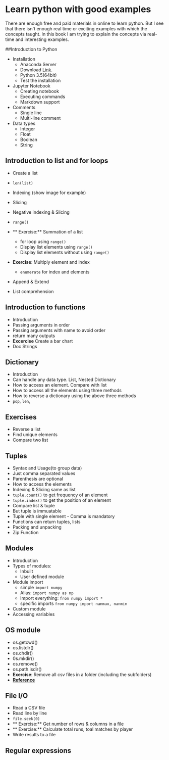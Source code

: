 # Learn python with good examples

There are enough free and paid materials in online to learn python. But I see that there isn't enough real time or exciting examples with which the concepts taught. In this book I am trying to explain the concepts via real-time and interesting examples.


##Introduction to Python
* Installation
    * Anaconda Server
    * Download [Link](https://www.continuum.io/downloads). 
    * Python 3.5(64bit)
    * Test the installation
* Jupyter Notebook
    * Creating notebook
    * Executing commands
    * Markdown support
* Comments
    * Single line 
    * Multi-line comment
* Data types
    * Integer
    * Float
    * Boolean
    * String

## Introduction to list and for loops
* Create a list
* `len(list)`
* Indexing (show image for example)
* Slicing
* Negative indexing & Slicing
* `range()`
* ** Exercise:** Summation of a list
    * for loop using `range()`
    * Display list elements using `range()`
    * Display list elements without using `range()`
* **Exercise**: Multiply element and index
    * `enumerate` for index and elements
    
* Append & Extend
* List comprehension

## Introduction to functions
* Introduction
* Passing arguments in order
* Passing arguments with name to avoid order
* return many outputs
* **Excercise** Create a bar chart
* Doc Strings

## Dictionary
* Introduction
* Can handle any data type. List, Nested Dictionary
* How to access an element. Compare with list
* How to access all the elements using three methods
* How to reverse a dictionary using the above three methods
* `pop`, `len`,

## Exercises
* Reverse a list
* Find unique elements
* Compare two list

## Tuples
* Syntax and Usage(to group data)
* Just comma separated values
* Parenthesis are optional
* How to access the elements
* Indexing & Slicing same as list
* `tuple.count()` to get frequency of an element
* `tuple.index()` to get the position of an element
* Compare list & tuple
* But tuple is immuatable
* Tuple with single element - Comma is mandatory
* Functions can return tuples, lists
* Packing and unpacking
* Zip Function

## Modules
* Introduction
* Types of modules:
    * Inbuilt
    * User defined module
* Module import
    * simple `import numpy`
    * Alias: `import numpy as np`
    * Import everything: `from numpy import *`
    * specific imports `from numpy import nanmax, nanmin`
* Custom module
* Accessing variables

## OS module
* os.getcwd()
* os.listdir()
* os.chdir()
* 0s.mkdir()
* os.remove()
* os.path.isdir()
* **Exercise**: Remove all csv files in a folder (including the subfolders)
* **[Reference](https://people.rit.edu/blbgse/pythonNotes/os.html)**

## File I/O
* Read a CSV file
* Read line by line
* `file.seek(0)`
* ** Exercise:** Get number of rows & columns in a file
* ** Exercise:** Calculate total runs, toal matches by player
* Write results to a file

## Regular expressions